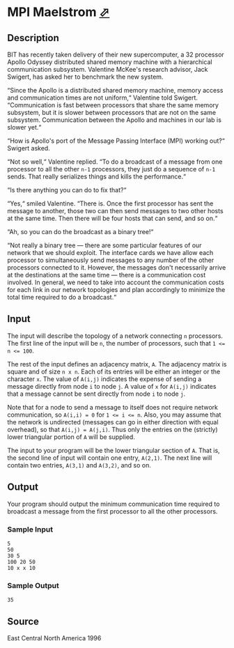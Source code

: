 # MPI Maelstrom [⬀](http://poj.org/problem?id=1502)

## Description

BIT has recently taken delivery of their new supercomputer, a 32 processor Apollo Odyssey distributed shared memory machine with a hierarchical communication subsystem. Valentine McKee's research advisor, Jack Swigert, has asked her to benchmark the new system.

“Since the Apollo is a distributed shared memory machine, memory access and communication times are not uniform,“ Valentine told Swigert. “Communication is fast between processors that share the same memory subsystem, but it is slower between processors that are not on the same subsystem. Communication between the Apollo and machines in our lab is slower yet.“

“How is Apollo's port of the Message Passing Interface (MPI) working out?“ Swigert asked.

“Not so well,“ Valentine replied. “To do a broadcast of a message from one processor to all the other `n-1` processors, they just do a sequence of `n-1` sends. That really serializes things and kills the performance.“

“Is there anything you can do to fix that?“

“Yes,“ smiled Valentine. “There is. Once the first processor has sent the message to another, those two can then send messages to two other hosts at the same time. Then there will be four hosts that can send, and so on.“

“Ah, so you can do the broadcast as a binary tree!“

“Not really a binary tree — there are some particular features of our network that we should exploit. The interface cards we have allow each processor to simultaneously send messages to any number of the other processors connected to it. However, the messages don't necessarily arrive at the destinations at the same time — there is a communication cost involved. In general, we need to take into account the communication costs for each link in our network topologies and plan accordingly to minimize the total time required to do a broadcast.“


## Input

The input will describe the topology of a network connecting `n` processors. The first line of the input will be `n`, the number of processors, such that `1 <= n <= 100`.

The rest of the input defines an adjacency matrix, `A`. The adjacency matrix is square and of size `n x n`. Each of its entries will be either an integer or the character `x`. The value of `A(i,j)` indicates the expense of sending a message directly from node `i` to node `j`. A value of `x` for `A(i,j)` indicates that a message cannot be sent directly from node `i` to node `j`.

Note that for a node to send a message to itself does not require network communication, so `A(i,i) = 0` for `1 <= i <= n`. Also, you may assume that the network is undirected (messages can go in either direction with equal overhead), so that `A(i,j) = A(j,i)`. Thus only the entries on the (strictly) lower triangular portion of `A` will be supplied.

The input to your program will be the lower triangular section of `A`. That is, the second line of input will contain one entry, `A(2,1)`. The next line will contain two entries, `A(3,1)` and `A(3,2)`, and so on.

## Output

Your program should output the minimum communication time required to broadcast a message from the first processor to all the other processors.

### Sample Input
```
5
50
30 5
100 20 50
10 x x 10
```

### Sample Output
```
35
```

## Source

East Central North America 1996
